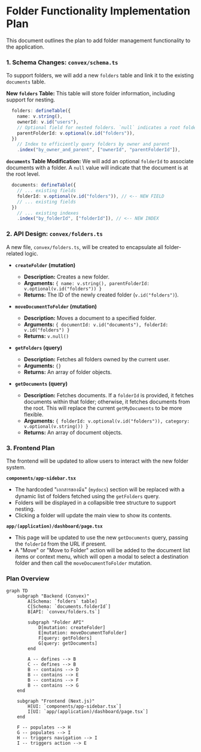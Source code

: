 # Folder Functionality Implementation Plan

This document outlines the plan to add folder management functionality to the application.

### 1. Schema Changes: `convex/schema.ts`

To support folders, we will add a new `folders` table and link it to the existing `documents` table.

**New `folders` Table:**
This table will store folder information, including support for nesting.

```typescript
  folders: defineTable({
    name: v.string(),
    ownerId: v.id("users"),
    // Optional field for nested folders. `null` indicates a root folder.
    parentFolderId: v.optional(v.id("folders")),
  })
    // Index to efficiently query folders by owner and parent
    .index("by_owner_and_parent", ["ownerId", "parentFolderId"]),
```

**`documents` Table Modification:**
We will add an optional `folderId` to associate documents with a folder. A `null` value will indicate that the document is at the root level.

```typescript
  documents: defineTable({
    // ... existing fields
    folderId: v.optional(v.id("folders")), // <-- NEW FIELD
    // ... existing fields
  })
    // ... existing indexes
    .index("by_folderId", ["folderId"]), // <-- NEW INDEX
```

### 2. API Design: `convex/folders.ts`

A new file, `convex/folders.ts`, will be created to encapsulate all folder-related logic.

*   **`createFolder` (mutation)**
    *   **Description:** Creates a new folder.
    *   **Arguments:** `{ name: v.string(), parentFolderId: v.optional(v.id("folders")) }`
    *   **Returns:** The ID of the newly created folder (`v.id("folders")`).

*   **`moveDocumentToFolder` (mutation)**
    *   **Description:** Moves a document to a specified folder.
    *   **Arguments:** `{ documentId: v.id("documents"), folderId: v.id("folders") }`
    *   **Returns:** `v.null()`

*   **`getFolders` (query)**
    *   **Description:** Fetches all folders owned by the current user.
    *   **Arguments:** `{}`
    *   **Returns:** An array of folder objects.

*   **`getDocuments` (query)**
    *   **Description:** Fetches documents. If a `folderId` is provided, it fetches documents within that folder; otherwise, it fetches documents from the root. This will replace the current `getMyDocuments` to be more flexible.
    *   **Arguments:** `{ folderId: v.optional(v.id("folders")), category: v.optional(v.string()) }`
    *   **Returns:** An array of document objects.

### 3. Frontend Plan

The frontend will be updated to allow users to interact with the new folder system.

**`components/app-sidebar.tsx`**
*   The hardcoded "เอกสารของฉัน" (`mydocs`) section will be replaced with a dynamic list of folders fetched using the `getFolders` query.
*   Folders will be displayed in a collapsible tree structure to support nesting.
*   Clicking a folder will update the main view to show its contents.

**`app/(application)/dashboard/page.tsx`**
*   This page will be updated to use the new `getDocuments` query, passing the `folderId` from the URL if present.
*   A "Move" or "Move to Folder" action will be added to the document list items or context menu, which will open a modal to select a destination folder and then call the `moveDocumentToFolder` mutation.

### Plan Overview

```mermaid
graph TD
    subgraph "Backend (Convex)"
        A[Schema: `folders` table]
        C[Schema: `documents.folderId`]
        B[API: `convex/folders.ts`]

        subgraph "Folder API"
            D[mutation: createFolder]
            E[mutation: moveDocumentToFolder]
            F[query: getFolders]
            G[query: getDocuments]
        end

        A -- defines --> B
        C -- defines --> B
        B -- contains --> D
        B -- contains --> E
        B -- contains --> F
        B -- contains --> G
    end

    subgraph "Frontend (Next.js)"
        H[UI: `components/app-sidebar.tsx`]
        I[UI: `app/(application)/dashboard/page.tsx`]
    end

    F -- populates --> H
    G -- populates --> I
    H -- triggers navigation --> I
    I -- triggers action --> E